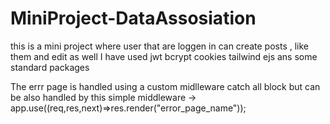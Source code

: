 # MiniProject-DataAssosiation

this is a mini project where user that are loggen in can create posts , like them and edit as well 
I have used 
jwt 
bcrypt 
cookies 
tailwind 
ejs 
ans some standard packages 

The errr page is handled using a custom midlleware catch all block but can be also handled by this simple middleware -> app.use((req,res,next)=>res.render("error_page_name")); 
